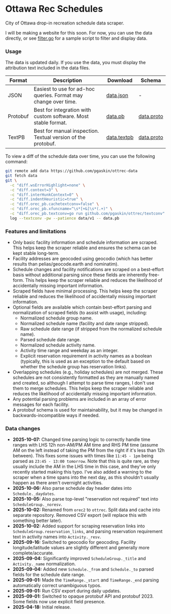 # Ottawa Rec Schedules

City of Ottawa drop-in recreation schedule data scraper.

I will be making a website for this soon. For now, you can use the data directly, or see [filter.go](./examples/filter.go) for a sample script to filter and display data.

### Usage

The data is updated daily. If you use the data, you must display the attribution text included in the data files.

| Format | Description | Download | Schema |
| --- | --- | --- | --- |
| JSON | Easiest to use for ad-hoc queries. Format may change over time. | [data.json](https://github.com/pgaskin/ottrec-data/raw/refs/heads/v1/data.json) | - |
| Protobuf | Best for integration with custom software. Most stable format. | [data.pb](https://github.com/pgaskin/ottrec-data/raw/refs/heads/v1/data.pb) | [data.proto](https://github.com/pgaskin/ottrec-data/raw/refs/heads/v1/data.proto) |
| TextPB | Best for manual inspection. Textual version of the protobuf. | [data.textpb](https://github.com/pgaskin/ottrec-data/raw/refs/heads/v1/data.textpb) | [data.proto](https://github.com/pgaskin/ottrec-data/raw/refs/heads/v1/data.proto) |

To view a diff of the schedule data over time, you can use the following command:

```bash
git remote add data https://github.com/pgaskin/ottrec-data
git fetch data
git \
  -c "diff.wsErrorHighlight=none" \
  -c "diff.context=3" \
  -c "diff.interHunkContext=0" \
  -c "diff.indentHeuristic=true" \
  -c "diff.orec_pb.cachetextconv=false" \
  -c "diff.orec_pb.xfuncname=^\s*[+&]\s*(.+)" \
  -c "diff.orec_pb.textconv=go run github.com/pgaskin/ottrec/textconv" \
  log --textconv -pw --patience data/v1 -- data.pb
```

### Features and limitations

- Only basic facility information and schedule information are scraped. This helps keep the scraper reliable and ensures the schema can be kept stable long-term.
- Facility addresses are geocoded using geocodio (which has better results than pelias/geocode.earth and nominatim).
- Schedule changes and facility notifications are scraped on a best-effort basis without additional parsing since these fields are inherently free-form. This helps keep the scraper reliable and reduces the likelihood of accidentally missing important information.
- Scraped fields have minimal processing. This helps keep the scraper reliable and reduces the likelihood of accidentally missing important information.
- Optional fields are available which contain best-effort parsing and normalization of scraped fields (to assist with usage), including:
  - Normalized schedule group name.
  - Normalized schedule name (facility and date range stripped).
  - Raw schedule date range (if stripped from the normalized schedule name).
  - Parsed schedule date range.
  - Normalized schedule activity name.
  - Activity time range and weekday as an integer.
  - Explicit reservation requirement in activity names as a boolean (typically, this is used as an exception to the default based on whether the schedule group has reservation links).
- Overlapping schedules (e.g., holiday schedules) are not merged. These schedules are not consistently formatted as they are manually named and created, so although I attempt to parse time ranges, I don't use them to merge schedules. This helps keep the scraper reliable and reduces the likelihood of accidentally missing important information.
- Any potential parsing problems are included in an array of error messages for each facility.
- A protobuf schema is used for maintainability, but it may be changed in backwards-incompatible ways if needed.

### Data changes

- **2025-10-07:** Changed time parsing logic to correctly handle time ranges with LHS 12h non-AM/PM AM time and RHS PM time (assume AM on the left instead of taking the PM from the right if it's less than 12h between). This fixes some issues with times like `11:45 - 1pm` being parsed as `23:45 - 13:00 tomorrow`. Note that this is quite rare, as they usually include the AM in the LHS time in this case, and they've only recently started making this typo. I've also added a warning to the scraper when a time spans into the next day, as this shouldn't usually happen as there aren't overnight activities.
- **2025-10-06:** Also parse schedule day header dates into `Schedule._daydates`.
- **2025-10-05:** Also parse top-level "reservation not required" text into `ScheduleGroup._noresv`.
- **2025-10-02:** Renamed from `orec2` to `ottrec`. Split data and cache into separate repository. Removed CSV export (will replace this with something better later).
- **2025-10-02:** Added support for scraping reservation links into `ScheduleGroup.reservation_links`, and parsing reservation requirement text in activity names into `Activity._resv`.
- **2025-09-16:** Switched to geocodio for geocoding. Facility longitude/latitude values are slightly different and generally more complete/accurate.
- **2025-09-04:** Significantly improved `ScheduleGroup._title` and `Activity._name` normalization.
- **2025-09-04:** Added new `Schedule._from` and `Schedule._to` parsed fields for the schedule date range.
- **2025-09-01:** Made the `TimeRange._start` and `TimeRange._end` parsing automatically correct unambiguous typos.
- **2025-09-01:** Run CSV export during daily updates.
- **2025-09-01:** Switched to opaque protobuf API and protobuf 2023. Some fields now use explicit field presence.
- **2025-04-18:** Initial release.
